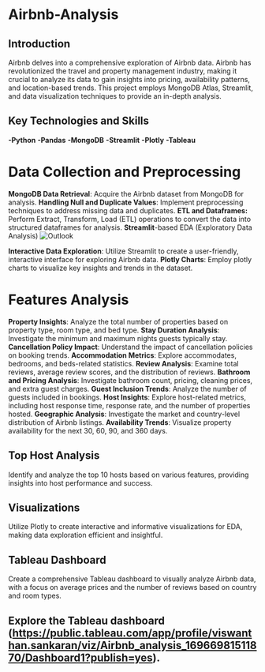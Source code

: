 # Airbnb-Analysis
## Introduction

Airbnb delves into a comprehensive exploration of Airbnb data. Airbnb has revolutionized the travel and property management industry, making it crucial to analyze its data to gain insights into pricing, availability patterns, and location-based trends. This project employs MongoDB Atlas, Streamlit, and data visualization techniques to provide an in-depth analysis.

## Key Technologies and Skills

**-Python**
**-Pandas**
**-MongoDB**
**-Streamlit**
**-Plotly**
**-Tableau**

# Data Collection and Preprocessing
**MongoDB Data Retrieval**: Acquire the Airbnb dataset from MongoDB for analysis.
**Handling Null and Duplicate Values**: Implement preprocessing techniques to address missing data and duplicates.
**ETL and Dataframes:** Perform Extract, Transform, Load (ETL) operations to convert the data into structured dataframes for analysis.
**Streamlit**-based EDA (Exploratory Data Analysis) 
![Outlook](https://github.com/Viswanathan25/Airbnb-Analysis/assets/131848906/65581ae8-96f5-4f7a-8acb-8be223fdef3e)



**Interactive Data Exploration**: Utilize Streamlit to create a user-friendly, interactive interface for exploring Airbnb data.
**Plotly Charts**: Employ plotly charts to visualize key insights and trends in the dataset.

# **Features Analysis**

**Property Insights**: Analyze the total number of properties based on property type, room type, and bed type.
**Stay Duration Analysis**: Investigate the minimum and maximum nights guests typically stay.
**Cancellation Policy Impact**: Understand the impact of cancellation policies on booking trends.
**Accommodation Metrics**: Explore accommodates, bedrooms, and beds-related statistics.
**Review Analysis**: Examine total reviews, average review scores, and the distribution of reviews.
**Bathroom and Pricing Analysis**: Investigate bathroom count, pricing, cleaning prices, and extra guest charges.
**Guest Inclusion Trends**: Analyze the number of guests included in bookings.
**Host Insights**: Explore host-related metrics, including host response time, response rate, and the number of properties hosted.
**Geographic Analysis**: Investigate the market and country-level distribution of Airbnb listings.
**Availability Trends**: Visualize property availability for the next 30, 60, 90, and 360 days.

## Top Host Analysis
Identify and analyze the top 10 hosts based on various features, providing insights into host performance and success.

## Visualizations
Utilize Plotly to create interactive and informative visualizations for EDA, making data exploration efficient and insightful.

## Tableau Dashboard
Create a comprehensive Tableau dashboard to visually analyze Airbnb data, with a focus on average prices and the number of reviews based on country and room types.

## **Explore the Tableau dashboard** (https://public.tableau.com/app/profile/viswanthan.sankaran/viz/Airbnb_analysis_16966981511870/Dashboard1?publish=yes).
